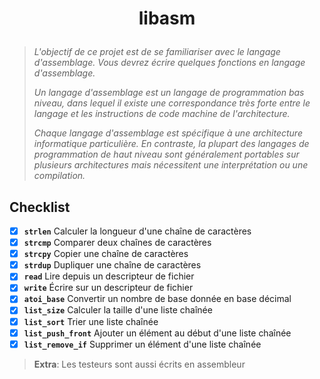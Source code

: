 # <p align="center">libasm</p>
> *L'objectif de ce projet est de se familiariser avec le langage d'assemblage. Vous devrez écrire quelques fonctions en langage d'assemblage.*
>
> *Un langage d'assemblage est un langage de programmation bas niveau, dans lequel il existe une correspondance très forte entre le langage et les instructions de code machine de l'architecture.*
>
> *Chaque langage d'assemblage est spécifique à une architecture informatique particulière. En contraste, la plupart des langages de programmation de haut niveau sont généralement portables sur plusieurs architectures mais nécessitent une interprétation ou une compilation.*

## Checklist
- [x] **`strlen`** Calculer la longueur d'une chaîne de caractères
- [x] **`strcmp`** Comparer deux chaînes de caractères
- [x] **`strcpy`** Copier une chaîne de caractères
- [x] **`strdup`** Dupliquer une chaîne de caractères
- [x] **`read`** Lire depuis un descripteur de fichier
- [x] **`write`** Écrire sur un descripteur de fichier
- [x] **`atoi_base`** Convertir un nombre de base donnée en base décimal
- [x] **`list_size`** Calculer la taille d'une liste chaînée
- [x] **`list_sort`** Trier une liste chaînée
- [x] **`list_push_front`** Ajouter un élément au début d'une liste chaînée
- [x] **`list_remove_if`** Supprimer un élément d'une liste chaînée
>**Extra**: Les testeurs sont aussi écrits en assembleur

